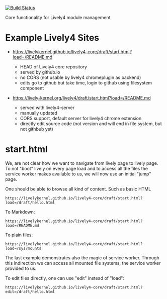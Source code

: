 [![Build Status](https://travis-ci.org/LivelyKernel/lively4-core.svg)](https://travis-ci.org/LivelyKernel/lively4-core)

Core functionality for Lively4 module management

# Example Lively4 Sites

- https://livelykernel.github.io/lively4-core/draft/start.html?load=/README.md 
	- HEAD of Lively4 core repository
	- served by github.io
	- no CORS (not usable by lively4 chromeplugin as backend)
	- edits go to github but take time, login to github using filesystem component
	
- https://lively-kernel.org/lively4/draft/start.html?load=/README.md 
	- served with lively4-server
	- manually updated
	- CORS support, default server for lively4 chrome extension
	- directly edit source code (not version and will end in file system, but not githbub yet)


# start.html

We, are not clear how we want to navigate from lively page to lively page. To not "boot" lively on every
page load and to access all the files the service worker makes available to us, we will now use an initial "jump"
page.



One should be able to browse all kind of content. Such as basic HTML
```
https://livelykernel.github.io/lively4-core/draft/start.html?load=/draft/hello.html
```

To Markdown:

```
https://livelykernel.github.io/lively4-core/draft/start.html?load=/README.md
```

To plain files:

```
https://livelykernel.github.io/lively4-core/draft/start.html?load=/sys/mounts
```

The last example demonstrates also the magic of service worker. Through this indirection we can access all
mounted file systems, the service worker provided to us.


To edit files directly, one can use "edit" instead of "load":
```
https://livelykernel.github.io/lively4-core/draft/start.html?edit=/draft/hello.html
```


